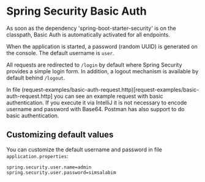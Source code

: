 # Spring Security Basic Auth

As soon as the dependency 'spring-boot-starter-security' is on the classpath, Basic Auth is automatically activated for all endpoints.

When the application is started, a password (random UUID) is generated on the console. The default username is `user`.

All requests are redirected to `/login` by default where Spring Security provides a simple login form. In addition, a logout mechanism
is available by default behind `/logout`.

In file (request-examples/basic-auth-request.http)[request-examples/basic-auth-request.http] you can see an example request
with basic authentication. If you execute it via IntelliJ it is not necessary to encode username and password with Base64. Postman
has also support to do basic authentication.

## Customizing default values

You can customize the default username and password in file `application.properties`:

```
spring.security.user.name=admin
spring.security.user.password=simsalabim
```
